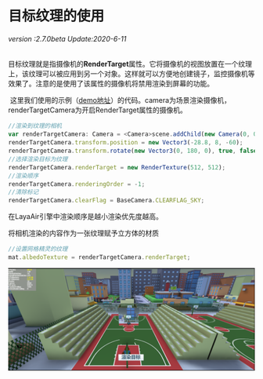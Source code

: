 # 目标纹理的使用

###### *version :2.7.0beta   Update:2020-6-11*

​	目标纹理就是指摄像机的**RenderTarget**属性。它将摄像机的视图放置在一个纹理上，该纹理可以被应用到另一个对象。这样就可以方便地创建镜子，监控摄像机等效果了。注意的是使用了该属性的摄像机将禁用渲染到屏幕的功能。

​	这里我们使用的示例（[demo地址](https://layaair.ldc.layabox.com/demo2/?language=ch&category=3d&group=Camera&name=RenderTargetCamera)）的代码。camera为场景渲染摄像机，renderTargetCamera为开启RenderTarget属性的摄像机。

```typescript
//渲染到纹理的相机
var renderTargetCamera: Camera = <Camera>scene.addChild(new Camera(0, 0.3, 1000));
renderTargetCamera.transform.position = new Vector3(-28.8, 8, -60);
renderTargetCamera.transform.rotate(new Vector3(0, 180, 0), true, false);
//选择渲染目标为纹理
renderTargetCamera.renderTarget = new RenderTexture(512, 512);
//渲染顺序
renderTargetCamera.renderingOrder = -1;
//清除标记
renderTargetCamera.clearFlag = BaseCamera.CLEARFLAG_SKY;
```

在LayaAir引擎中渲染顺序是越小渲染优先度越高。



将相机渲染的内容作为一张纹理赋予立方体的材质

```typescript
//设置网格精灵的纹理
mat.albedoTexture = renderTargetCamera.renderTarget;
```

![](img/1.jpg)

